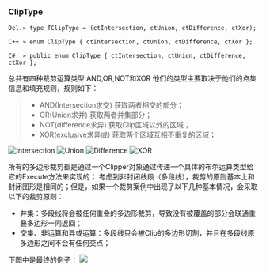 ### **ClipType**

```
Del.» type TClipType = (ctIntersection, ctUnion, ctDifference, ctXor);

C++ » enum ClipType { ctIntersection, ctUnion, ctDifference, ctXor };

C#  » public enum ClipType { ctIntersection, ctUnion, ctDifference, ctXor };
```

总共有四种裁剪运算类型 AND,OR,NOT和XOR
他们的类型主要取决于他们的点集信息和填充规则，规则如下：
> - AND(Intersection求交) 获取两者相交的部分；
> - OR(Union求并) 获取两者并集部分；
> - NOT(difference求异) 获取Clip区域以外的区域；
> - XOR(exclusive求异或) 获取两个区域互相不重复的区域； 

![Intersection](https://downloadflies.com/blog-img/intersection.png)
![Union](https://downloadflies.com/blog-img/union.png)
![Difference](https://downloadflies.com/blog-img/difference.png)
![XOR](https://downloadflies.com/blog-img/xor.png)

所有的多边形裁剪都是通过一个Clipper对象通过传递一个具体的布尔运算类型给它的Execute方法来实现的；
考虑到非封闭线段（多段线），裁剪的原则基本上和封闭图形是相同的；但是，如果一个裁剪案例中出现了以下几种基本情况，会采取以下的裁剪原则：

- 并集：多段线将会被任何重叠的多边形裁剪，导致没有被覆盖的部分会联通重叠多边形一同返回；
- 交集、非运算和异或运算：多段线只会被Clip的多边形切割，并且在多段线原多边形之间不会有任何交点；

下图中是最终的例子：
![](https://downloadflies.com/blog-img/line_clipping2.png)
